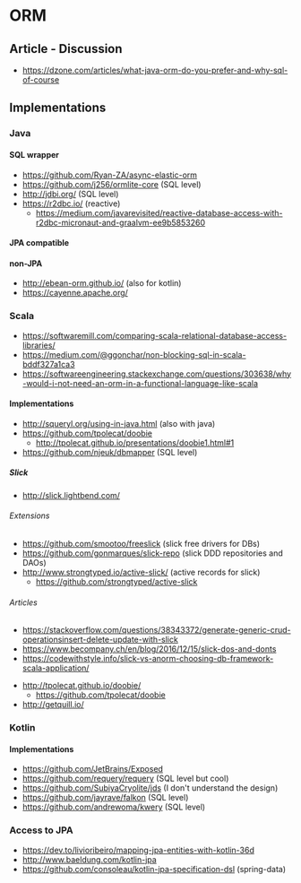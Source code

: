 # ORM

## Article - Discussion

* https://dzone.com/articles/what-java-orm-do-you-prefer-and-why-sql-of-course

## Implementations

### Java

#### SQL wrapper

* https://github.com/Ryan-ZA/async-elastic-orm
* https://github.com/j256/ormlite-core (SQL level)
* http://jdbi.org/ (SQL level)
* https://r2dbc.io/ (reactive)
  + https://medium.com/javarevisited/reactive-database-access-with-r2dbc-micronaut-and-graalvm-ee9b5853260

#### JPA compatible

#### non-JPA

* http://ebean-orm.github.io/ (also for kotlin)
* https://cayenne.apache.org/

### Scala 

* https://softwaremill.com/comparing-scala-relational-database-access-libraries/
* https://medium.com/@ggonchar/non-blocking-sql-in-scala-bddf327a1ca3
* https://softwareengineering.stackexchange.com/questions/303638/why-would-i-not-need-an-orm-in-a-functional-language-like-scala

#### Implementations

* http://squeryl.org/using-in-java.html (also with java)
* https://github.com/tpolecat/doobie
  + http://tpolecat.github.io/presentations/doobie1.html#1 
* https://github.com/njeuk/dbmapper (SQL level)

##### Slick

* http://slick.lightbend.com/

###### Extensions

* https://github.com/smootoo/freeslick (slick free drivers for DBs)
* https://github.com/gonmarques/slick-repo (slick DDD repositories and DAOs)
* http://www.strongtyped.io/active-slick/ (active records for slick)
  + https://github.com/strongtyped/active-slick


###### Articles

+ https://stackoverflow.com/questions/38343372/generate-generic-crud-operationsinsert-delete-update-with-slick
+ https://www.becompany.ch/en/blog/2016/12/15/slick-dos-and-donts
+ https://codewithstyle.info/slick-vs-anorm-choosing-db-framework-scala-application/
* http://tpolecat.github.io/doobie/
  + https://github.com/tpolecat/doobie
* http://getquill.io/
  
### Kotlin

#### Implementations

* https://github.com/JetBrains/Exposed
* https://github.com/requery/requery (SQL level but cool)
* https://github.com/SubiyaCryolite/jds (I don't understand the design)
* https://github.com/jayrave/falkon (SQL level)
* https://github.com/andrewoma/kwery (SQL level)

### Access to JPA

* https://dev.to/livioribeiro/mapping-jpa-entities-with-kotlin-36d
* http://www.baeldung.com/kotlin-jpa
* https://github.com/consoleau/kotlin-jpa-specification-dsl (spring-data)
